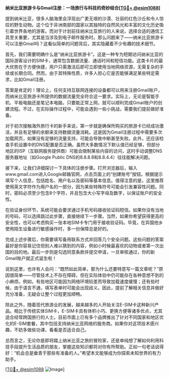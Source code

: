 **纳米比亚旅游卡与Gmail注册：一场旅行与科技的奇妙结合[[TG💪+ @esim1088](https://t.me/s/esim1088)]**

提到纳米比亚，很多人脑海里会浮现出广袤无垠的沙漠、壮丽的红色沙丘和令人惊叹的野生动物。这个位于非洲南部的国家以其独特的自然风光和丰富的文化历史吸引着世界各地的游客。而对于计划前往纳米比亚旅行的人来说，选择合适的通信工具至关重要，尤其是当涉及到电子邮件服务时。那么问题来了——纳米比亚旅游卡可以注册Gmail吗？这看似简单的问题背后，其实隐藏着不少有趣的技术细节。

首先，我们需要明确什么是“纳米比亚旅游卡”。这是一种专为短期访问纳米比亚的国际游客设计的SIM卡，通常包含数据流量、通话时间和短信功能。这类卡片的最大优势在于方便快捷，用户只需激活后即可立即使用当地网络资源，无需复杂的手续或长期合同。然而，由于其特殊性质，许多人担心它是否能够满足某些特定需求，比如Gmail注册。

答案是肯定的！理论上，任何支持互联网连接的设备都可以用来注册Gmail账户，而纳米比亚旅游卡所提供的数据流量完全符合这一要求。实际上，无论是智能手机、平板电脑还是笔记本电脑，只要能正常上网，就可以顺利完成Gmail账户的创建流程。不过，在实际操作过程中，可能会遇到一些小挑战，需要我们提前做好准备。

对于初次接触海外旅行卡的新手来说，第一步就是确保所购买的旅游卡已经成功激活，并且有足够的余额来支持数据流量消耗。这是因为Gmail注册过程中需要多次加载网页，如果没有足够的流量支持，可能会导致中断甚至失败。此外，还应该检查手机设置中的DNS配置是否正确。虽然大多数情况下默认值已经足够，但部分地区的ISP（互联网服务提供商）可能会限制某些内容的访问，这时手动调整DNS服务器地址（如Google Public DNS的8.8.8.8和8.8.4.4）往往能解决问题。

接下来，让我们详细探讨一下具体的注册步骤。打开浏览器后，输入www.gmail.com进入Google邮箱官网，点击页面上的“创建账号”按钮。根据提示填写个人信息，包括姓名、用户名以及密码等基本信息。值得注意的是，这里推荐使用英文字符作为用户名的一部分，因为某些特殊符号可能会引发兼容性问题。同时，密码必须至少包含8个字符，并且包含大小写字母及数字，以保证账户的安全性。

在验证身份环节，系统可能会要求通过手机号码接收验证码短信。如果你没有当地的号码，可以选择跳过此步骤，直接继续下一步骤。当然，如果你希望获得更高的安全性，也可以考虑购买一张本地SIM卡专门用于接收验证码。毕竟，在异国他乡使用陌生设备进行敏感操作时，多一份保障总是好的。

完成上述步骤后，你需要填写备用联系方式并回答几个安全问题。这些问题的答案最好是你容易记住但别人难以猜到的内容，例如小时候最喜欢的动物或者第一次出国的目的地。最后一步则是勾选同意条款并提交申请，一旦审核通过，你的新Gmail账户就正式诞生啦！

说到这里，也许有人会问：“既然如此简单，那为什么还要特意写一篇文章呢？”原因很简单——尽管技术上不存在障碍，但在实际体验中仍可能存在各种意想不到的小麻烦。例如，有些地区可能因为网络环境较差而导致加载速度缓慢；还有些时候，由于语言不通，填写表单时可能会出现歧义。因此，提前了解相关信息并做好充分准备，无疑会让整个过程更加顺畅。

除此之外，随着现代旅游业的发展，越来越多的人开始关注E-SIM卡这种新兴产品。相比于传统实体SIM卡，E-SIM卡具有体积小巧、更换方便等诸多优点，尤其适合经常跨国旅行的人士。目前市面上已有多个品牌推出了针对不同国家和地区优化的E-SIM套餐，其中包括支持纳米比亚网络的服务商。如果你对这项技术感兴趣，不妨多做些功课，看看是否适合自己。

总而言之，无论你是即将踏上纳米比亚之旅的冒险家，还是单纯想了解如何利用科技手段提升生活品质的朋友，掌握这些知识都将对你有所帮助。正如一句老话说得好：“机会总是垂青于那些有准备的人。”希望本文能够成为你探索未知世界的有力助手。

[[TG💪+ @esim1088](https://t.me/s/esim1088) ![Image](https://i.postimg.cc/4NQfJmqS/Snipaste-2025-05-13-00-14-12.png)]